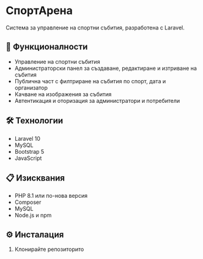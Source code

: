 # СпортАрена

Система за управление на спортни събития, разработена с Laravel.

## 🎯 Функционалности

- Управление на спортни събития
- Администраторски панел за създаване, редактиране и изтриване на събития
- Публична част с филтриране на събития по спорт, дата и организатор
- Качване на изображения за събития
- Автентикация и оторизация за администратори и потребители

## 🛠️ Технологии

- Laravel 10
- MySQL
- Bootstrap 5
- JavaScript

## 📋 Изисквания

- PHP 8.1 или по-нова версия
- Composer
- MySQL
- Node.js и npm

## ⚙️ Инсталация

1. Клонирайте репозиторито
